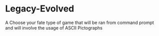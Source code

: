 # Legacy-Evolved
A Choose your fate type of game that will be ran from command prompt and will involve the usage of ASCII Pictographs
